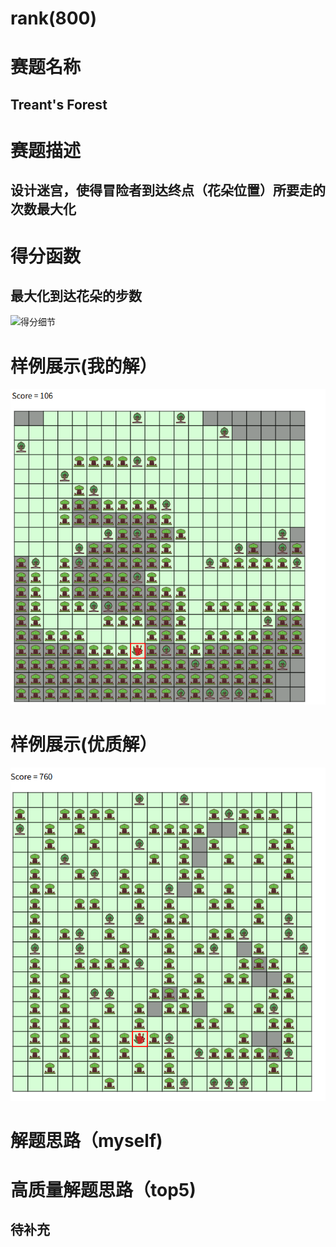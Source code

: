 # rank(800)
# 赛题名称
## Treant's Forest 
# 赛题描述
## 设计迷宫，使得冒险者到达终点（花朵位置）所要走的次数最大化
# 得分函数
## 最大化到达花朵的步数
![得分细节](./score.png)
# 样例展示(我的解）
![样例展示](./1.png)
# 样例展示(优质解）
![样例展示](./2.png)
# 解题思路（myself)
# 高质量解题思路（top5)
## 待补充

